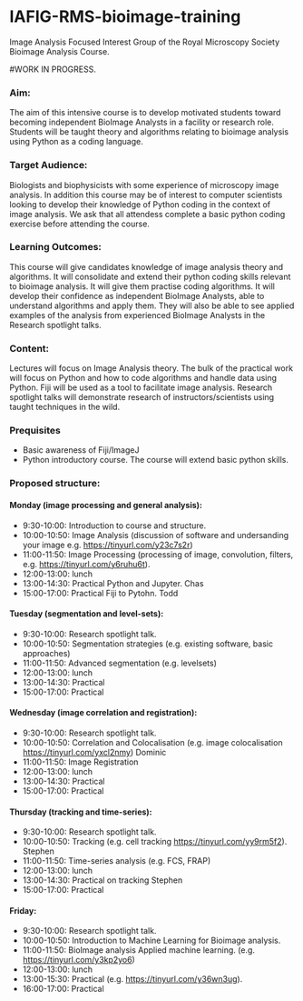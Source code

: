 # IAFIG-RMS-bioimage-training
Image Analysis Focused Interest Group of the Royal Microscopy Society Bioimage Analysis Course.

#WORK IN PROGRESS.

### Aim:
The aim of this intensive course is to develop motivated students toward becoming independent BioImage Analysts in a facility or research role.
Students will be taught theory and algorithms relating to bioimage analysis using Python as a coding language.

### Target Audience:
Biologists and biophysicists with some experience of microscopy image analysis. In addition this course may be of interest to computer scientists looking to develop their knowledge of Python coding in the context of image analysis. We ask that all attendess complete a basic python coding exercise before attending the course.

### Learning Outcomes: 
This course will give candidates knowledge of image analysis theory and algorithms. It will consolidate and extend their python coding skills relevant to bioimage analysis. It will give them practise coding algorithms. It will develop their confidence as independent BioImage Analysts, able to understand algorithms and apply them. They will also be able to see applied examples of the analysis from experienced BioImage Analysts in the Research spotlight talks.

### Content:
Lectures will focus on Image Analysis theory. The bulk of the practical work will focus on Python and how to code algorithms and handle data using Python. Fiji will be used as a tool to facilitate image analysis. Research spotlight talks will demonstrate research of instructors/scientists using taught techniques in the wild.

### Prequisites
- Basic awareness of Fiji/ImageJ
- Python introductory course. The course will extend basic python skills.

### Proposed structure:

####  Monday (image processing and general analysis): 
- 9:30-10:00: Introduction to course and structure.
- 10:00-10:50: Image Analysis (discussion of software and undersanding your image e.g. https://tinyurl.com/y23c7s2r)
- 11:00-11:50: Image Processing (processing of image, convolution, filters, e.g. https://tinyurl.com/y6ruhu6t).
- 12:00-13:00: lunch
- 13:00-14:30: Practical Python and Jupyter. Chas
- 15:00-17:00: Practical Fiji to Pytohn. Todd

#### Tuesday  (segmentation and level-sets):
- 9:30-10:00: Research spotlight talk.
- 10:00-10:50: Segmentation strategies (e.g. existing software, basic approaches)
- 11:00-11:50: Advanced segmentation (e.g. levelsets)
- 12:00-13:00: lunch
- 13:00-14:30: Practical
- 15:00-17:00: Practical

#### Wednesday (image correlation and registration):
- 9:30-10:00: Research spotlight talk.
- 10:00-10:50: Correlation and Colocalisation (e.g. image colocalisation https://tinyurl.com/yxcl2nmy) Dominic
- 11:00-11:50: Image Registration 
- 12:00-13:00: lunch
- 13:00-14:30: Practical
- 15:00-17:00: Practical

#### Thursday (tracking and time-series):
- 9:30-10:00: Research spotlight talk.
- 10:00-10:50: Tracking (e.g. cell tracking https://tinyurl.com/yy9rm5f2). Stephen
- 11:00-11:50: Time-series analysis (e.g. FCS, FRAP)
- 12:00-13:00: lunch
- 13:00-14:30: Practical on tracking Stephen
- 15:00-17:00: Practical

#### Friday:
- 9:30-10:00: Research spotlight talk.
- 10:00-10:50: Introduction to Machine Learning for Bioimage analysis.
- 11:00-11:50: BioImage analysis Applied machine learning. (e.g. https://tinyurl.com/y3kp2yo6)
- 12:00-13:00: lunch
- 13:00-15:30: Practical (e.g. https://tinyurl.com/y36wn3ug).
- 16:00-17:00: Practical
